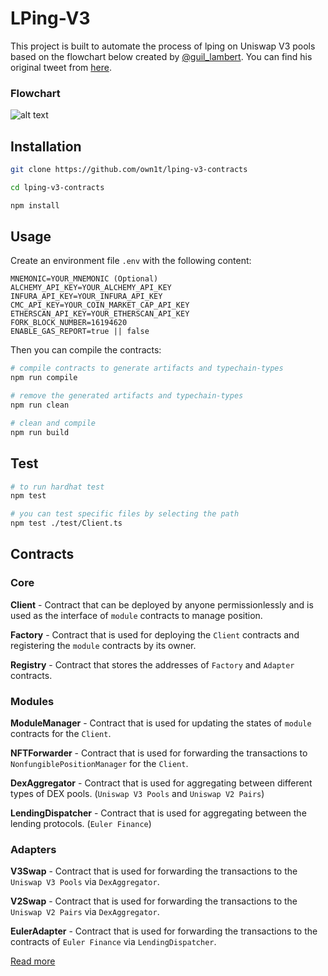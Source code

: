 # LPing-V3

This project is built to automate the process of lping on Uniswap V3 pools based on the flowchart below created by <a href="https://twitter.com/guil_lambert">@guil_lambert</a>. You can find his original tweet from <a href="https://twitter.com/guil_lambert/status/1484186937736970240">here</a>.

### Flowchart

![alt text](https://pbs.twimg.com/media/FJjglWvVUAYime0?format=jpg&name=360x360)

## Installation

```bash
git clone https://github.com/own1t/lping-v3-contracts

cd lping-v3-contracts

npm install
```

## Usage

Create an environment file `.env` with the following content:

```text
MNEMONIC=YOUR_MNEMONIC (Optional)
ALCHEMY_API_KEY=YOUR_ALCHEMY_API_KEY
INFURA_API_KEY=YOUR_INFURA_API_KEY
CMC_API_KEY=YOUR_COIN_MARKET_CAP_API_KEY
ETHERSCAN_API_KEY=YOUR_ETHERSCAN_API_KEY
FORK_BLOCK_NUMBER=16194620
ENABLE_GAS_REPORT=true || false
```

Then you can compile the contracts:

```bash
# compile contracts to generate artifacts and typechain-types
npm run compile

# remove the generated artifacts and typechain-types
npm run clean

# clean and compile
npm run build
```

## Test

```bash
# to run hardhat test
npm test

# you can test specific files by selecting the path
npm test ./test/Client.ts
```

## Contracts

### Core

**Client** - Contract that can be deployed by anyone permissionlessly and is used as the interface of `module` contracts to manage position.

**Factory** - Contract that is used for deploying the `Client` contracts and registering the `module` contracts by its owner.

**Registry** - Contract that stores the addresses of `Factory` and `Adapter` contracts.

### Modules

**ModuleManager** - Contract that is used for updating the states of `module` contracts for the `Client`.

**NFTForwarder** - Contract that is used for forwarding the transactions to `NonfungiblePositionManager` for the `Client`.

**DexAggregator** - Contract that is used for aggregating between different types of DEX pools. (`Uniswap V3 Pools` and `Uniswap V2 Pairs`)

**LendingDispatcher** - Contract that is used for aggregating between the lending protocols. (`Euler Finance`)

### Adapters

**V3Swap** - Contract that is used for forwarding the transactions to the `Uniswap V3 Pools` via `DexAggregator`.

**V2Swap** - Contract that is used for forwarding the transactions to the `Uniswap V2 Pairs` via `DexAggregator`.

**EulerAdapter** - Contract that is used for forwarding the transactions to the contracts of `Euler Finance` via `LendingDispatcher`.

<a href="https://www.rkim.xyz/posts/lping-v3">Read more</a>
